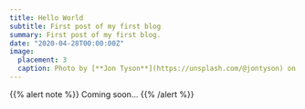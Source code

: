 ```yaml
---
title: Hello World
subtitle: First post of my first blog
summary: First post of my first blog.
date: "2020-04-28T00:00:00Z"
image:
  placement: 3
  caption: Photo by [**Jon Tyson**](https://unsplash.com/@jontyson) on [Unsplash](https://unsplash.com)
---
```


{{% alert note %}}
Coming soon...
{{% /alert %}}